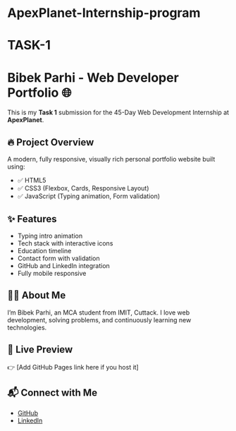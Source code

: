 # ApexPlanet-Internship-program

# TASK-1

# Bibek Parhi - Web Developer Portfolio 🌐

This is my **Task 1** submission for the 45-Day Web Development Internship at **ApexPlanet**.

## 🔥 Project Overview
A modern, fully responsive, visually rich personal portfolio website built using:
- ✅ HTML5
- ✅ CSS3 (Flexbox, Cards, Responsive Layout)
- ✅ JavaScript (Typing animation, Form validation)

## ✨ Features
- Typing intro animation
- Tech stack with interactive icons
- Education timeline
- Contact form with validation
- GitHub and LinkedIn integration
- Fully mobile responsive

## 🧑‍💻 About Me
I’m Bibek Parhi, an MCA student from IMIT, Cuttack. I love web development, solving problems, and continuously learning new technologies.

## 🔗 Live Preview
👉 [Add GitHub Pages link here if you host it]

## 📬 Connect with Me
- [GitHub](https://github.com/bibekparhi2003)
- [LinkedIn](www.linkedin.com/in/bibek-parhi-282392353)
